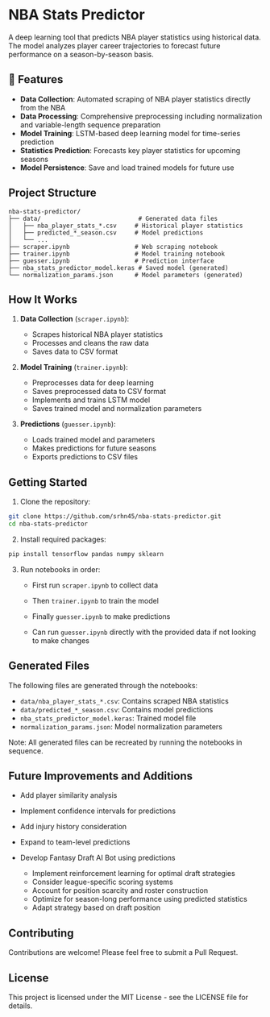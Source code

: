 # NBA Stats Predictor

A deep learning tool that predicts NBA player statistics using historical data. The model analyzes player career trajectories to forecast future performance on a season-by-season basis.

## 🏀 Features

- **Data Collection**: Automated scraping of NBA player statistics directly from the NBA
- **Data Processing**: Comprehensive preprocessing including normalization and variable-length sequence preparation
- **Model Training**: LSTM-based deep learning model for time-series prediction
- **Statistics Prediction**: Forecasts key player statistics for upcoming seasons
- **Model Persistence**: Save and load trained models for future use

## Project Structure

```
nba-stats-predictor/
├── data/                           # Generated data files
│   ├── nba_player_stats_*.csv     # Historical player statistics
│   ├── predicted_*_season.csv     # Model predictions
│   └── ...                        
├── scraper.ipynb                  # Web scraping notebook
├── trainer.ipynb                  # Model training notebook
├── guesser.ipynb                  # Prediction interface
├── nba_stats_predictor_model.keras # Saved model (generated)
└── normalization_params.json      # Model parameters (generated)
```

## How It Works

1. **Data Collection** (`scraper.ipynb`):
   - Scrapes historical NBA player statistics
   - Processes and cleans the raw data
   - Saves data to CSV format

2. **Model Training** (`trainer.ipynb`):
   - Preprocesses data for deep learning
   - Saves preprocessed data to CSV format
   - Implements and trains LSTM model
   - Saves trained model and normalization parameters

3. **Predictions** (`guesser.ipynb`):
   - Loads trained model and parameters
   - Makes predictions for future seasons
   - Exports predictions to CSV files

## Getting Started

1. Clone the repository:
```bash
git clone https://github.com/srhn45/nba-stats-predictor.git
cd nba-stats-predictor
```

2. Install required packages:
```bash
pip install tensorflow pandas numpy sklearn
```

3. Run notebooks in order:
   - First run `scraper.ipynb` to collect data
   - Then `trainer.ipynb` to train the model
   - Finally `guesser.ipynb` to make predictions
  
   - Can run `guesser.ipynb` directly with the provided data if not looking to make changes

## Generated Files

The following files are generated through the notebooks:

- `data/nba_player_stats_*.csv`: Contains scraped NBA statistics
- `data/predicted_*_season.csv`: Contains model predictions
- `nba_stats_predictor_model.keras`: Trained model file
- `normalization_params.json`: Model normalization parameters

Note: All generated files can be recreated by running the notebooks in sequence.

## Future Improvements and Additions

- Add player similarity analysis
- Implement confidence intervals for predictions
- Add injury history consideration
- Expand to team-level predictions
  
- Develop Fantasy Draft AI Bot using predictions
  - Implement reinforcement learning for optimal draft strategies
  - Consider league-specific scoring systems
  - Account for position scarcity and roster construction
  - Optimize for season-long performance using predicted statistics
  - Adapt strategy based on draft position

## Contributing

Contributions are welcome! Please feel free to submit a Pull Request.

## License

This project is licensed under the MIT License - see the LICENSE file for details.
